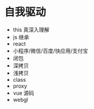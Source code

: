 # 自我驱动

- this 真深入理解
- js 继承
- react
- 小程序/微信/百度/快应用/支付宝
- 闭包
- 深拷贝
- 浅拷贝
- class
- proxy
- vue 源码
- webgl
